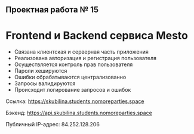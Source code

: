 ## Проектная работа № 15

# Frontend и Backend сервиса Mesto

+ Cвязана клиентская и серверная часть приложения
+ Реализована авторизация и регистрация пользователя
+ Осуществляется контроль прав пользователя
+ Пароли хешируются
+ Ошибки обрабатываются централизованно
+ Запросы валидируются
+ Происходит логирование запросов и ошибок

Ссылка: https://skubilina.students.nomoreparties.space

Бэкенд: https://api.skubilina.students.nomoreparties.space

Публичный IP-адрес: 84.252.128.206